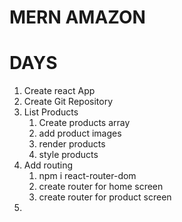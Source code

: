 # MERN AMAZON

# DAYS

1. Create react App
2. Create Git Repository
3. List Products
   1. Create products array
   2. add product images
   3. render products
   4. style products
4. Add routing
   1. npm i react-router-dom
   2. create router for home screen
   3. create router for product screen
5. 